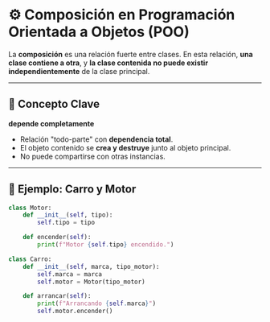 # ⚙️ Composición en Programación Orientada a Objetos (POO)

La **composición** es una relación fuerte entre clases. En esta relación, **una clase contiene a otra**, y **la clase contenida no puede existir independientemente** de la clase principal.

---

## 🧠 Concepto Clave

 **depende completamente** 

- Relación "todo-parte" con **dependencia total**.
- El objeto contenido se **crea y destruye** junto al objeto principal.
- No puede compartirse con otras instancias.

---

## 🚗 Ejemplo: Carro y Motor

```python
class Motor:
    def __init__(self, tipo):
        self.tipo = tipo

    def encender(self):
        print(f"Motor {self.tipo} encendido.")

class Carro:
    def __init__(self, marca, tipo_motor):
        self.marca = marca
        self.motor = Motor(tipo_motor)  

    def arrancar(self):
        print(f"Arrancando {self.marca}")
        self.motor.encender()
